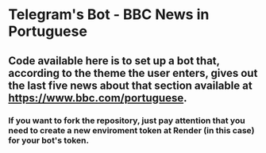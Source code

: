 # **Telegram's Bot - BBC News in Portuguese**

## Code available here is to set up a bot that, according to the theme the user enters, gives out the last five news about that section available at https://www.bbc.com/portuguese.

### If you want to fork the repository, just pay attention that you need to create a new enviroment token at Render (in this case) for your bot's token. 
